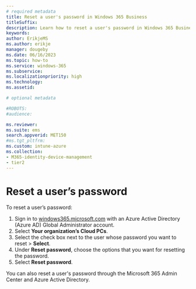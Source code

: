 ```yaml
---
# required metadata
title: Reset a user's password in Windows 365 Business
titleSuffix:
description: Learn how to reset a user's password in Windows 365 Business
keywords:
author: ErikjeMS  
ms.author: erikje
manager: dougeby
ms.date: 06/16/2023
ms.topic: how-to
ms.service: windows-365
ms.subservice: 
ms.localizationpriority: high
ms.technology:
ms.assetid: 

# optional metadata

#ROBOTS:
#audience:

ms.reviewer: 
ms.suite: ems
search.appverid: MET150
#ms.tgt_pltfrm:
ms.custom: intune-azure
ms.collection:
- M365-identity-device-management
- tier2
---
```


# Reset a user’s password

To reset a user’s password:

1. Sign in to [windows365.microsoft.com](https://windows365.microsoft.com) with an Azure Active Directory (Azure AD) Global Administrator account.
2. Select **Your organization’s Cloud PCs**.
3. Select the check box next to the user whose password you want to reset > **Select**.
4. Under **Reset password**, choose the options that you want for resetting the password.
5. Select **Reset password**.

You can also reset a user's password through the Microsoft 365 Admin Center and Azure Active Directory.


